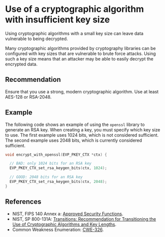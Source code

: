 # Use of a cryptographic algorithm with insufficient key size
Using cryptographic algorithms with a small key size can leave data vulnerable to being decrypted.

Many cryptographic algorithms provided by cryptography libraries can be configured with key sizes that are vulnerable to brute force attacks. Using such a key size means that an attacker may be able to easily decrypt the encrypted data.


## Recommendation
Ensure that you use a strong, modern cryptographic algorithm. Use at least AES-128 or RSA-2048.


## Example
The following code shows an example of using the `openssl` library to generate an RSA key. When creating a key, you must specify which key size to use. The first example uses 1024 bits, which is not considered sufficient. The second example uses 2048 bits, which is currently considered sufficient.


```c
void encrypt_with_openssl(EVP_PKEY_CTX *ctx) {

  // BAD: only 1024 bits for an RSA key
  EVP_PKEY_CTX_set_rsa_keygen_bits(ctx, 1024);

  // GOOD: 2048 bits for an RSA key
  EVP_PKEY_CTX_set_rsa_keygen_bits(ctx, 2048);
}
```

## References
* NIST, FIPS 140 Annex a: [ Approved Security Functions](http://csrc.nist.gov/publications/fips/fips140-2/fips1402annexa.pdf).
* NIST, SP 800-131A: [ Transitions: Recommendation for Transitioning the Use of Cryptographic Algorithms and Key Lengths](https://nvlpubs.nist.gov/nistpubs/SpecialPublications/NIST.SP.800-131Ar2.pdf).
* Common Weakness Enumeration: [CWE-326](https://cwe.mitre.org/data/definitions/326.html).
